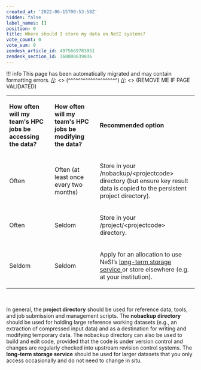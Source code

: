 ```yaml
---
created_at: '2022-06-15T00:53:58Z'
hidden: false
label_names: []
position: 0
title: Where should I store my data on NeSI systems?
vote_count: 0
vote_sum: 0
zendesk_article_id: 4975669783951
zendesk_section_id: 360000039036
---
```




[//]: <> (REMOVE ME IF PAGE VALIDATED)
[//]: <> (vvvvvvvvvvvvvvvvvvvv)
!!! info
    This page has been automatically migrated and may contain formatting errors.
[//]: <> (^^^^^^^^^^^^^^^^^^^^)
[//]: <> (REMOVE ME IF PAGE VALIDATED)

<div class="pm-table-container  sc-jKJlTe loXQau" data-layout="default">
<div class="pm-table-wrapper">
<table data-number-column="false">
<colgroup>
<col>
<col>
<col>
</colgroup>
<tbody>
<tr>
<td colspan="1" rowspan="1" data-colwidth="226.67">
<p data-renderer-start-pos="4765"><strong data-renderer-mark="true">How often will my team's HPC jobs be accessing the data?</strong></p>
</td>
<td colspan="1" rowspan="1" data-colwidth="226.67">
<p data-renderer-start-pos="4825"><strong data-renderer-mark="true">How often will my team's HPC jobs be modifying the data? </strong></p>
</td>
<td colspan="1" rowspan="1" data-colwidth="226.67">
<p data-renderer-start-pos="4886"><strong data-renderer-mark="true">Recommended option </strong></p>
</td>
</tr>
<tr>
<td colspan="1" rowspan="1" data-colwidth="226.67">
<p data-renderer-start-pos="4911">Often</p>
</td>
<td colspan="1" rowspan="1" data-colwidth="226.67">
<p data-renderer-start-pos="4920">Often (at least once every two months)</p>
</td>
<td colspan="1" rowspan="1" data-colwidth="226.67">
<p data-renderer-start-pos="4962">Store in your /nobackup/&lt;projectcode&gt; directory (but ensure key result data is copied to the persistent project directory).</p>
</td>
</tr>
<tr>
<td colspan="1" rowspan="1" data-colwidth="226.67">
<p data-renderer-start-pos="5090">Often</p>
</td>
<td colspan="1" rowspan="1" data-colwidth="226.67">
<p data-renderer-start-pos="5099">Seldom</p>
</td>
<td colspan="1" rowspan="1" data-colwidth="226.67">
<p data-renderer-start-pos="5109">Store in your /project/&lt;projectcode&gt; directory.</p>
</td>
</tr>
<tr>
<td colspan="1" rowspan="1" data-colwidth="226.67">
<p data-renderer-start-pos="5161">Seldom</p>
</td>
<td colspan="1" rowspan="1" data-colwidth="226.67">
<p data-renderer-start-pos="5171">Seldom</p>
</td>
<td colspan="1" rowspan="1" data-colwidth="226.67">
<p data-renderer-start-pos="5181">Apply for an allocation to use NeSI’s <a class="sc-cHGsZl lirsdj" title="https://support.nesi.org.nz/hc/en-gb/articles/360001169956-Long-Term-Storage-Service" href="https://support.nesi.org.nz/hc/en-gb/articles/360001169956-Long-Term-Storage-Service" data-renderer-mark="true">long-term storage service </a>or store elsewhere (e.g. at your institution).</p>
</td>
</tr>
</tbody>
</table>
</div>
</div>
<p data-renderer-start-pos="5297"> </p>
<p data-renderer-start-pos="5297">In general, the <strong>project directory</strong> should be used for reference data, tools, and job submission and management scripts. The <strong>nobackup directory</strong> should be used for holding large reference working datasets (e.g., an extraction of compressed input data) and as a destination for writing and modifying temporary data. The nobackup directory can also be used to build and edit code, provided that the code is under version control and changes are regularly checked into upstream revision control systems. The <strong>long-term storage service</strong> should be used for <span>larger datasets that you only access occasionally and do not need to change in situ. </span></p>
<p data-renderer-start-pos="5776"> </p>